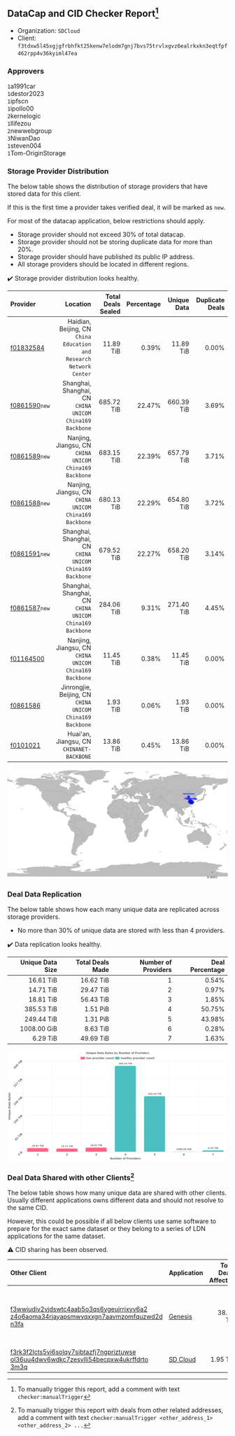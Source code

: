 ## DataCap and CID Checker Report[^1]
 - Organization: `SDCloud`
 - Client: `f3tdxw5l45xgjgfrbhfkt25kenw7elodm7gnj7bvs75trvlxgvz6ealrkxkn3eqtfpf462rpp4v36kyiml47ea`
### Approvers
`1`a1991car<br/>`1`destor2023<br/>`1`ipfscn<br/>`1`ipollo00<br/>`2`kernelogic<br/>`1`llifezou<br/>`2`newwebgroup<br/>`3`NiwanDao<br/>`1`steven004<br/>`1`Tom-OriginStorage

### Storage Provider Distribution
The below table shows the distribution of storage providers that have stored data for this client.

If this is the first time a provider takes verified deal, it will be marked as `new`.

For most of the datacap application, below restrictions should apply.
 - Storage provider should not exceed 30% of total datacap.
 - Storage provider should not be storing duplicate data for more than 20%.
 - Storage provider should have published its public IP address.
 - All storage providers should be located in different regions.

✔️ Storage provider distribution looks healthy.

| Provider                                                  |                                                               Location | Total Deals Sealed | Percentage | Unique Data | Duplicate Deals |
| :-------------------------------------------------------- | ---------------------------------------------------------------------: | -----------------: | ---------: | ----------: | --------------: |
| [f01832584](https://filfox.info/en/address/f01832584)     | Haidian, Beijing, CN<br/>`China Education and Research Network Center` |          11.89 TiB |      0.39% |   11.89 TiB |           0.00% |
| [f0861590](https://filfox.info/en/address/f0861590)`new`  |            Shanghai, Shanghai, CN<br/>`CHINA UNICOM China169 Backbone` |         685.72 TiB |     22.47% |  660.39 TiB |           3.69% |
| [f0861589](https://filfox.info/en/address/f0861589)`new`  |              Nanjing, Jiangsu, CN<br/>`CHINA UNICOM China169 Backbone` |         683.15 TiB |     22.39% |  657.79 TiB |           3.71% |
| [f0861588](https://filfox.info/en/address/f0861588)`new`  |              Nanjing, Jiangsu, CN<br/>`CHINA UNICOM China169 Backbone` |         680.13 TiB |     22.29% |  654.80 TiB |           3.72% |
| [f0861591](https://filfox.info/en/address/f0861591)`new`  |            Shanghai, Shanghai, CN<br/>`CHINA UNICOM China169 Backbone` |         679.52 TiB |     22.27% |  658.20 TiB |           3.14% |
| [f0861587](https://filfox.info/en/address/f0861587)`new`  |            Shanghai, Shanghai, CN<br/>`CHINA UNICOM China169 Backbone` |         284.06 TiB |      9.31% |  271.40 TiB |           4.45% |
| [f01164500](https://filfox.info/en/address/f01164500)     |              Nanjing, Jiangsu, CN<br/>`CHINA UNICOM China169 Backbone` |          11.45 TiB |      0.38% |   11.45 TiB |           0.00% |
| [f0861586](https://filfox.info/en/address/f0861586)       |           Jinrongjie, Beijing, CN<br/>`CHINA UNICOM China169 Backbone` |           1.93 TiB |      0.06% |    1.93 TiB |           0.00% |
| [f0101021](https://filfox.info/en/address/f0101021)       |                           Huai'an, Jiangsu, CN<br/>`CHINANET-BACKBONE` |          13.86 TiB |      0.45% |   13.86 TiB |           0.00% |

<img src="https://raw.githubusercontent.com/data-preservation-programs/filplus-checker-assets/main/filecoin-project/filecoin-plus-large-datasets/issues/260/1687829020390.png"/>

### Deal Data Replication
The below table shows how each many unique data are replicated across storage providers.

- No more than 30% of unique data are stored with less than 4 providers.

✔️ Data replication looks healthy.

| Unique Data Size | Total Deals Made | Number of Providers | Deal Percentage |
| ---------------: | ---------------: | ------------------: | --------------: |
|        16.61 TiB |        16.62 TiB |                   1 |           0.54% |
|        14.71 TiB |        29.47 TiB |                   2 |           0.97% |
|        18.81 TiB |        56.43 TiB |                   3 |           1.85% |
|       385.53 TiB |         1.51 PiB |                   4 |          50.75% |
|       249.44 TiB |         1.31 PiB |                   5 |          43.98% |
|      1008.00 GiB |         8.63 TiB |                   6 |           0.28% |
|         6.29 TiB |        49.69 TiB |                   7 |           1.63% |

<img src="https://raw.githubusercontent.com/data-preservation-programs/filplus-checker-assets/main/filecoin-project/filecoin-plus-large-datasets/issues/260/1687829021369.png"/>

### Deal Data Shared with other Clients[^3]
The below table shows how many unique data are shared with other clients.
Usually different applications owns different data and should not resolve to the same CID.

However, this could be possible if all below clients use same software to prepare for the exact same dataset or they belong to a series of LDN applications for the same dataset.

⚠️ CID sharing has been observed.

| Other Client                                                                                                                                                                                                              | Application                                                                                 | Total Deals Affected | Unique CIDs | Approvers                                                                                                       |
| :------------------------------------------------------------------------------------------------------------------------------------------------------------------------------------------------------------------------ | :------------------------------------------------------------------------------------------ | -------------------: | ----------: | :-------------------------------------------------------------------------------------------------------------- |
| [f3wwiudiv2vjdswtc4aab5o3qs6ygeujrrixyv6a2<br/>z4o6aoma34rjayapsmwvqxxgn7aavmzomfquzwd2d<br/>n3fa](https://filfox.info/en/address/f3wwiudiv2vjdswtc4aab5o3qs6ygeujrrixyv6a2z4o6aoma34rjayapsmwvqxxgn7aavmzomfquzwd2dn3fa) | [Genesis](https://github.com/filecoin-project/filecoin-plus-client-onboarding/issues/1700)  |            38.78 TiB |       6,890 | `1`Aifabot-Cloud<br/>`1`AthSmith<br/>`2`BobbyChoii<br/>`1`Casey-PG<br/>`1`Meibuy<br/>`1`Suyanj<br/>`2`TakiChain |
| [f3rk3f2lcts5vi6solqy7sibtazfj7ngpriztuwse<br/>ol36uu4dwv6wdkc7zesvlli54becpxw4ukrffdrto<br/>3m3q](https://filfox.info/en/address/f3rk3f2lcts5vi6solqy7sibtazfj7ngpriztuwseol36uu4dwv6wdkc7zesvlli54becpxw4ukrffdrto3m3q) | [SD Cloud](https://github.com/filecoin-project/filecoin-plus-client-onboarding/issues/1374) |             1.95 TiB |         250 |                                                                                                                 |

[^1]: To manually trigger this report, add a comment with text `checker:manualTrigger`

[^2]: Deals from those addresses are combined into this report as they are specified with `checker:manualTrigger`

[^3]: To manually trigger this report with deals from other related addresses, add a comment with text `checker:manualTrigger <other_address_1> <other_address_2> ...`
